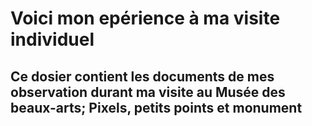 # Voici mon epérience à ma visite individuel 

## Ce dosier contient les documents de mes observation durant ma visite au Musée des beaux-arts; Pixels, petits points et monument
